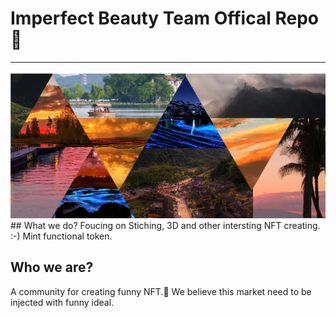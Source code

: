 # Imperfect Beauty Team Offical Repo🎢
---
<img src='../images/project.jpg' title='project cover'>
## What we do?
Foucing on Stiching, 3D and other intersting NFT creating. :-)
Mint functional token.

## Who we are?
A community for creating funny NFT.💫 We believe this market need to be injected with funny ideal.